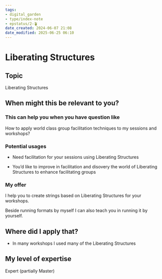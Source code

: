 ```yaml
---
tags: 
- digital_garden
- type/index-note
- epstatus/2-🪴
date_created: 2024-06-07 21:08
date_modified: 2025-06-25 06:10
---
```

# Liberating Structures

## Topic

Liberating Structures

## When might this be relevant to you?

### This can help you when you have question like

How to apply world class group facilitation techniques to my sessions and workshops?

### Potential usages

-   Need facilitation for your sessions using Liberating Structures
    
-   You’d like to improve in facilitation and disovery the world of Liberating Structures to enhance facilitating groups

### My offer

I help you to create strings based on Liberating Structures for your workshops.

Beside running formats by myself I can also teach you in running it by yourself.

## Where did I apply that?

-   In many workshops I used many of the Liberating Structures

## My level of expertise

Expert (partially Master)